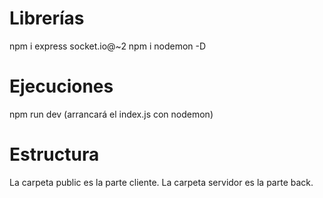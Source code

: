 Librerías 
=========
npm i express socket.io@~2
npm i nodemon -D

Ejecuciones
===========
npm run dev  (arrancará el index.js con nodemon)

Estructura
==========
La carpeta public es la parte cliente. 
La carpeta servidor es la parte back.